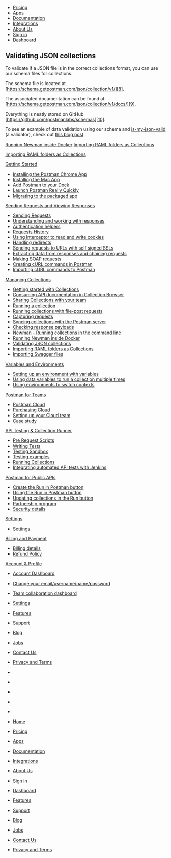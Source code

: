 [][0]

* [Pricing][1]
* [Apps][2]
* [Documentation][3]
* [Integrations][4]
* [About Us][5]
* [Sign in][6]
* [Dashboard][7]

## Validating JSON collections

To validate if a JSON file is in the correct collections format, you can use our schema files for collections.

The schema file is located at [https://schema.getpostman.com/json/collection/v1/][8].

The associated documentation can be found at [https://schema.getpostman.com/json/collection/v1/docs/][9].

Everything is neatly stored on GitHub [https://github.com/postmanlabs/schemas][10].

To see an example of data validation using our schema and [is-my-json-valid][11] (a validator), check out [this blog post][12].

[Running Newman inside Docker][13]
[Importing RAML folders as Collections][14]

[Importing RAML folders as Collections][14]

[Getting Started][15]

* [Installing the Postman Chrome App
][16]
* [Installing the Mac App
][17]
* [Add Postman to your Dock
][18]
* [Launch Postman Really Quickly
][19]
* [Migrating to the packaged app
][20]

[Sending Requests and Viewing Responses][21]

* [Sending Requests
][22]
* [Understanding and working with responses
][23]
* [Authentication helpers
][24]
* [Requests History 
][25]
* [Using Interceptor to read and write cookies
][26]
* [Handling redirects
][27]
* [Sending requests to URLs with self signed SSLs
][28]
* [Extracting data from responses and chaining requests
][29]
* [Making SOAP requests
][30]
* [Creating cURL commands in Postman
][31]
* [Importing cURL commands to Postman
][32]

[Managing Collections][33]

* [Getting started with Collections
][34]
* [Consuming API documentation in Collection Browser
][35]
* [Sharing Collections with your team
][36]
* [Running a collection
][37]
* [Running collections with file-post requests
][38]
* [Capturing requests
][39]
* [Syncing collections with the Postman server
][40]
* [Checking response payloads
][41]
* [Newman - Running collections in the command line 
][42]
* [Running Newman inside Docker
][13]
* [Validating JSON collections
][43]
* [Importing RAML folders as Collections
][14]
* [Importing Swagger files
][44]

[Variables and Environments][45]

* [Setting up an environment with variables
][46]
* [Using data variables to run a collection multiple times
][47]
* [Using environments to switch contexts
][48]

[Postman for Teams][49]

* [Postman Cloud
][50]
* [Purchasing Cloud
][51]
* [Setting up your Cloud team
][52]
* [Case study
][53]

[API Testing & Collection Runner][54]

* [Pre Request Scripts
][55]
* [Writing Tests
][56]
* [Testing Sandbox
][57]
* [Testing examples
][58]
* [Running Collections
][59]
* [Integrating automated API tests with Jenkins
][60]

[Postman for Public APIs][61]

* [Create the Run in Postman button
][62]
* [Using the Run in Postman button
][63]
* [Updating collections in the Run button
][64]
* [Partnership program
][65]
* [Security details
][66]

[Settings][67]

* [Settings
][68]

[Billing and Payment][69]

* [Billing details
][70]
* [Refund Policy
][71]

[Account & Profile][72]

* [Account Dashboard
][73]
* [Change your email/username/name/password
][74]
* [Team collaboration dashboard
][75]
* [Settings
][68]

* [Features][76]
* [Support][77]
* [Blog][78]
* [Jobs][79]
* [Contact Us][80]
* [Privacy and Terms][81]

* [][82]
* [][83]
* [][84]
* [][85]
* [][86]

* [Home][0]
* [Pricing][1]
* [Apps][2]
* [Documentation][3]
* [Integrations][4]
* [About Us][5]
* [Sign In][6]
* [Dashboard][7]

* [Features][76]
* [Support][77]
* [Blog][78]
* [Jobs][79]
* [Contact Us][80]
* [Privacy and Terms][81]


[0]: /
[1]: /pricing
[2]: /apps
[3]: /docs/
[4]: /integrations
[5]: /about-us
[6]: https://app.getpostman.com/signup?redirect=web
[7]: https://app.getpostman.com/
[8]: https://schema.getpostman.com/json/collection/v1/
[9]: https://schema.getpostman.com/json/collection/v1/docs/
[10]: https://github.com/postmanlabs/schemas
[11]: https://github.com/mafintosh/is-my-json-valid
[12]: http://blog.getpostman.com/2015/07/02/introducing-postman-collection-format-schema/
[13]: /docs/newman_in_docker
[14]: /docs/importing_folders
[15]: #collapse-0
[16]: /docs/introduction
[17]: /docs/install_mac
[18]: /docs/launch
[19]: /docs/launch_chrome_quickly
[20]: /docs/migration
[21]: #collapse-1
[22]: /docs/requests
[23]: /docs/responses
[24]: /docs/helpers
[25]: /docs/history
[26]: /docs/interceptor_cookies
[27]: /docs/handling_redirects
[28]: /docs/self_signed_certs
[29]: /docs/chaining_requests
[30]: /docs/soap_requests
[31]: /docs/creating_curl
[32]: /docs/importing_curl
[33]: #collapse-2
[34]: /docs/collections
[35]: /docs/consuming_api_documentation
[36]: /docs/sharing
[37]: /docs/running_collections
[38]: /docs/run_file_post_requests
[39]: /docs/capture
[40]: /docs/sync_overview
[41]: /docs/checking_payload_responses
[42]: /docs/newman_intro
[43]: /docs/validating_json_collections
[44]: /docs/importing_swagger
[45]: #collapse-3
[46]: /docs/environments
[47]: /docs/multiple_instances
[48]: /docs/test_multi_environments
[49]: #collapse-4
[50]: /docs/cloud
[51]: /docs/buying_cloud
[52]: /docs/cloud_team_setup
[53]: http://blog.getpostman.com/2015/12/10/belong-keeps-its-architecture-in-order-with-postman/
[54]: #collapse-5
[55]: /docs/pre_request_scripts
[56]: /docs/writing_tests
[57]: /docs/sandbox
[58]: /docs/testing_examples
[59]: /docs/running_collections-1
[60]: /docs/integrating_with_jenkins
[61]: #collapse-6
[62]: /docs/run_button
[63]: /docs/run_button_ux
[64]: /docs/update_run_button
[65]: /docs/run_partner_prog
[66]: /docs/run_security
[67]: #collapse-7
[68]: /docs/settings
[69]: #collapse-8
[70]: /docs/billing_details
[71]: /refunds
[72]: #collapse-9
[73]: /dashboard
[74]: /dashboard/edit#
[75]: /dashboard/teams
[76]: /apps#changelog
[77]: /support
[78]: http://blog.getpostman.com
[79]: /jobs/
[80]: /contact-us
[81]: /licenses/privacy
[82]: https://twitter.com/postmanclient
[83]: https://www.facebook.com/getpostman
[84]: http://blog.getpostman.com/
[85]: https://plus.google.com/+Getpostman
[86]: https://github.com/postmanlabs